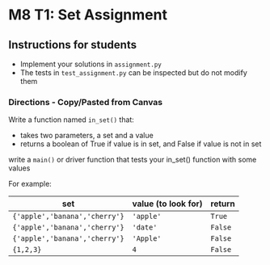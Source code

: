 # M8 T1: Set Assignment


## Instructions for students

- Implement your solutions in `assignment.py`
- The tests in `test_assignment.py` can be inspected but do not modify them

### Directions - Copy/Pasted from Canvas

Write a function named `in_set()` that:
* takes two parameters, a set and a value
* returns a boolean of True if value is in set, and False if value is not in set

write a `main()` or driver function that tests your in_set() function with some values

For example:

| set | value (to look for) | return |
| ---- | ---- | ---- |
|`{'apple','banana','cherry'}`| `'apple'` | `True` |
|`{'apple','banana','cherry'}`| `'date'` | `False` |
|`{'apple','banana','cherry'}`| `'Apple'` | `False` |
| `{1,2,3}` | `4` | `False` |